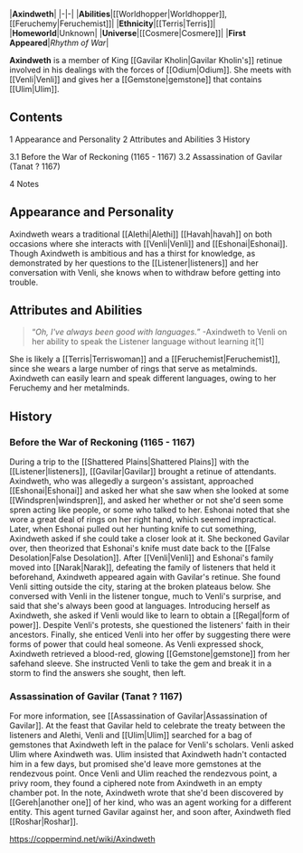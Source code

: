 |**Axindweth**|
|-|-|
|**Abilities**|[[Worldhopper\|Worldhopper]], [[Feruchemy\|Feruchemist]]|
|**Ethnicity**|[[Terris\|Terris]]|
|**Homeworld**|Unknown|
|**Universe**|[[Cosmere\|Cosmere]]|
|**First Appeared**|*Rhythm of War*|

**Axindweth** is a member of King [[Gavilar Kholin\|Gavilar Kholin's]] retinue involved in his dealings with the forces of [[Odium\|Odium]]. She meets with [[Venli\|Venli]] and gives her a [[Gemstone\|gemstone]] that contains [[Ulim\|Ulim]].

## Contents

1 Appearance and Personality
2 Attributes and Abilities
3 History

3.1 Before the War of Reckoning (1165 - 1167)
3.2 Assassination of Gavilar (Tanat ? 1167)


4 Notes


## Appearance and Personality
Axindweth wears a traditional [[Alethi\|Alethi]] [[Havah\|havah]] on both occasions where she interacts with [[Venli\|Venli]] and [[Eshonai\|Eshonai]]. Though Axindweth is ambitious and has a thirst for knowledge, as demonstrated by her questions to the [[Listener\|listeners]] and her conversation with Venli, she knows when to withdraw before getting into trouble.

## Attributes and Abilities
>“*Oh, I've always been good with languages.*”
\-Axindweth to Venli on her ability to speak the Listener language without learning it[1] 

She is likely a [[Terris\|Terriswoman]] and a [[Feruchemist\|Feruchemist]], since she wears a large number of rings that serve as metalminds. Axindweth can easily learn and speak different languages, owing to her Feruchemy and her metalminds.

## History
### Before the War of Reckoning (1165 - 1167)
During a trip to the [[Shattered Plains\|Shattered Plains]] with the [[Listener\|listeners]], [[Gavilar\|Gavilar]] brought a retinue of attendants. Axindweth, who was allegedly a surgeon's assistant, approached [[Eshonai\|Eshonai]] and asked her what she saw when she looked at some [[Windspren\|windspren]], and asked her whether or not she'd seen some spren acting like people, or some who talked to her. Eshonai noted that she wore a great deal of rings on her right hand, which seemed impractical. Later, when Eshonai pulled out her hunting knife to cut something, Axindweth asked if she could take a closer look at it. She beckoned Gavilar over, then theorized that Eshonai's knife must date back to the [[False Desolation\|False Desolation]].
After [[Venli\|Venli]] and Eshonai's family moved into [[Narak\|Narak]], defeating the family of listeners that held it beforehand, Axindweth appeared again with Gavilar's retinue. She found Venli sitting outside the city, staring at the broken plateaus below. She conversed with Venli in the listener tongue, much to Venli's surprise, and said that she's always been good at languages. Introducing herself as Axindweth, she asked if Venli would like to learn to obtain a [[Regal\|form of power]]. Despite Venli's protests, she questioned the listeners' faith in their ancestors. Finally, she enticed Venli into her offer by suggesting there were forms of power that could heal someone. As Venli expressed shock, Axindweth retrieved a blood-red, glowing [[Gemstone\|gemstone]] from her safehand sleeve. She instructed Venli to take the gem and break it in a storm to find the answers she sought, then left.

### Assassination of Gavilar (Tanat ? 1167)
For more information, see [[Assassination of Gavilar\|Assassination of Gavilar]].
At the feast that Gavilar held to celebrate the treaty between the listeners and Alethi, Venli and [[Ulim\|Ulim]] searched for a bag of gemstones that Axindweth left in the palace for Venli's scholars. Venli asked Ulim where Axindweth was. Ulim insisted that Axindweth hadn't contacted him in a few days, but promised she'd leave more gemstones at the rendezvous point. Once Venli and Ulim reached the rendezvous point, a privy room, they found a ciphered note from Axindweth in an empty chamber pot. In the note, Axindweth wrote that she'd been discovered by [[Gereh\|another one]] of her kind, who was an agent working for a different entity. This agent turned Gavilar against her, and soon after, Axindweth fled [[Roshar\|Roshar]].



https://coppermind.net/wiki/Axindweth